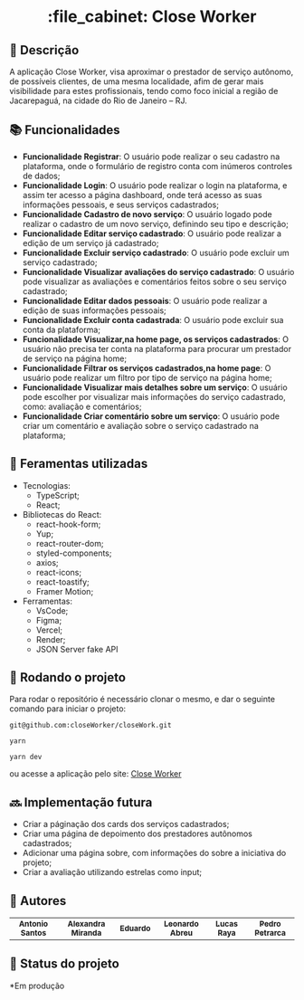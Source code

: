 <h1 align="center">:file_cabinet: Close Worker</h1>

## :memo: Descrição

 A aplicação Close Worker, visa aproximar o prestador de serviço autônomo, de possíveis clientes, de uma mesma localidade, 
 afim de gerar mais visibilidade para estes profissionais,
 tendo como foco inicial a região de Jacarepaguá, na cidade do Rio de Janeiro – RJ.


## :books: Funcionalidades

- <b>Funcionalidade Registrar</b>: O usuário pode realizar o seu cadastro na plataforma, onde o formulário de registro conta com inúmeros controles de dados;
- <b>Funcionalidade Login</b>: O usuário pode realizar o login na plataforma, e assim ter acesso a página dashboard, onde terá acesso as suas informações pessoais, e seus serviços cadastrados;
- <b>Funcionalidade Cadastro de novo serviço</b>: O usuário logado pode realizar o cadastro de um novo serviço, definindo seu tipo e descrição;
- <b>Funcionalidade Editar serviço cadastrado</b>: O usuário pode realizar a edição de um serviço já cadastrado;
- <b>Funcionalidade Excluir serviço cadastrado</b>: O usuário pode excluir um serviço cadastrado;
- <b>Funcionalidade Visualizar avaliações do serviço cadastrado</b>: O usuário pode visualizar as avaliações e comentários feitos sobre o seu serviço cadastrado;
- <b>Funcionalidade Editar dados pessoais</b>: O usuário pode realizar a edição de suas informações pessoais;
- <b>Funcionalidade Excluir conta cadastrada</b>: O usuário pode excluir sua conta da plataforma;
- <b>Funcionalidade Visualizar,na home page, os serviços cadastrados</b>: O usuário não precisa ter conta na plataforma para procurar um prestador de serviço na página home;
- <b>Funcionalidade Filtrar os serviços cadastrados,na home page</b>: O usuário pode realizar um filtro por tipo de serviço na página home;
- <b>Funcionalidade Visualizar mais detalhes sobre um serviço</b>: O usuário pode escolher por visualizar mais informações do serviço cadastrado, como: avaliação e comentários;
- <b>Funcionalidade Criar comentário sobre um serviço</b>: O usuário pode criar um comentário e avaliação sobre o serviço cadastrado na plataforma;


## :wrench: Feramentas utilizadas
- Tecnologias:
  - TypeScript;
  - React;
- Bibliotecas do React:
  - react-hook-form;
  - Yup;
  - react-router-dom;
  - styled-components;
  - axios;
  - react-icons;
  - react-toastify;
  - Framer Motion;
- Ferramentas:
  - VsCode;
  - Figma;
  - Vercel;
  - Render;
  - JSON Server fake API

## :rocket: Rodando o projeto

Para rodar o repositório é necessário clonar o mesmo, e dar o seguinte comando para iniciar o projeto:

```
git@github.com:closeWorker/closeWork.git
```
```
yarn 
```
```
yarn dev
```
ou acesse a aplicação pelo site: <a href="https://close-work.vercel.app/home" target="_blank"> Close Worker</a>


## :soon: Implementação futura

- Criar a páginação dos cards dos serviços cadastrados;
- Criar uma página de depoimento dos prestadores autônomos cadastrados;
- Adicionar uma página sobre, com informações do sobre a iniciativa do projeto;
- Criar a avaliação utilizando estrelas como input;

## :handshake: Autores

<table>
  <tr>
    <td align="center">
      <a href="https://github.com/AntonioSantosBJPE">
        <sub>
          <b>Antonio Santos</b>
        </sub>
      </a>
    </td>
      <td align="center">
      <a href="https://github.com/alexandra86">
        <sub>
          <b>Alexandra Miranda</b>
        </sub>
      </a>
    </td>
     <td align="center">
      <a href="https://github.com/eduschwert">
        <sub>
          <b>Eduardo </b>
        </sub>
      </a>
    </td>
     <td align="center">
      <a href="https://github.com/leomitas">
        <sub>
          <b>Leonardo Abreu</b>
        </sub>
      </a>
    </td>
     <td align="center">
      <a href="https://github.com/Lucas-Raya">
        <sub>
          <b>Lucas Raya</b>
        </sub>
      </a>
    </td>
     <td align="center">
      <a href="https://github.com/Petrarca-Cavalcante">
        <sub>
          <b>Pedro Petrarca</b>
        </sub>
      </a>
    </td>
  </tr>
</table>

## :dart: Status do projeto

\*Em produção
